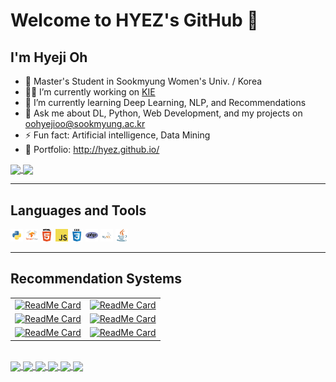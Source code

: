 # Welcome to HYEZ's GitHub 👏
<!--
<img align="right" alt="GIF" src="https://tenor.com/view/link-zelda-dance-legend-nintendo-gif-5780130.gif" width="340">
-->

## I'm Hyeji Oh
- 🔭 Master's Student in Sookmyung Women's Univ. / Korea
- 👩‍💻 I’m currently working on [KIE](https://github.com/KIE-LAB/)
- 🌱 I’m currently learning Deep Learning, NLP, and Recommendations
- 💬 Ask me about DL, Python, Web Development, and my projects on oohyejioo@sookmyung.ac.kr
- ⚡ Fun fact: Artificial intelligence, Data Mining
- 👻 Portfolio: http://hyez.github.io/


<a href="https://github.com/HYEZ">
  <img align="center" src="https://github-readme-stats.vercel.app/api?username=HYEZ&hide=prs,issues&count_private=true&show_icons=true&theme=buefy" />
</a>
<a href="https://github.com/HYEZ">
  <img align="center" src="https://github-readme-stats.vercel.app/api/top-langs/?username=HYEZ&layout=compact&theme=buefy" />
</a>

***

## Languages and Tools
<code><img height="20" src="https://raw.githubusercontent.com/github/explore/80688e429a7d4ef2fca1e82350fe8e3517d3494d/topics/python/python.png"></code>
<code><img height="20" src="https://raw.githubusercontent.com/github/explore/80688e429a7d4ef2fca1e82350fe8e3517d3494d/topics/tensorflow/tensorflow.png"></code>
<code><img height="20" src="https://raw.githubusercontent.com/github/explore/80688e429a7d4ef2fca1e82350fe8e3517d3494d/topics/html/html.png"></code>
<code><img height="20" src="https://raw.githubusercontent.com/github/explore/80688e429a7d4ef2fca1e82350fe8e3517d3494d/topics/javascript/javascript.png"></code>
<code><img height="20" src="https://raw.githubusercontent.com/github/explore/80688e429a7d4ef2fca1e82350fe8e3517d3494d/topics/css/css.png"></code>
<code><img height="20" src="https://raw.githubusercontent.com/github/explore/80688e429a7d4ef2fca1e82350fe8e3517d3494d/topics/php/php.png"></code>
<code><img height="20" src="https://raw.githubusercontent.com/github/explore/80688e429a7d4ef2fca1e82350fe8e3517d3494d/topics/mysql/mysql.png"></code>
<code><img height="20" src="https://raw.githubusercontent.com/github/explore/80688e429a7d4ef2fca1e82350fe8e3517d3494d/topics/java/java.png"></code>

***

## Recommendation Systems

| | |
| :--: | :--: |
|[![ReadMe Card](https://github-readme-stats.vercel.app/api/pin/?username=HYEZ&repo=Wide-and-Deep-tensorflow)](https://github.com/HYEZ/Wide-and-Deep-tensorflow)|[![ReadMe Card](https://github-readme-stats.vercel.app/api/pin/?username=HYEZ&repo=Wide-and-Deep-tensorflow)](https://github.com/HYEZ/Wide-and-Deep-tensorflow)|
|[![ReadMe Card](https://github-readme-stats.vercel.app/api/pin/?username=HYEZ&repo=Wide-and-Deep-tensorflow)](https://github.com/HYEZ/Wide-and-Deep-tensorflow)|[![ReadMe Card](https://github-readme-stats.vercel.app/api/pin/?username=HYEZ&repo=Wide-and-Deep-tensorflow)](https://github.com/HYEZ/Wide-and-Deep-tensorflow)|
|[![ReadMe Card](https://github-readme-stats.vercel.app/api/pin/?username=HYEZ&repo=Wide-and-Deep-tensorflow)](https://github.com/HYEZ/Wide-and-Deep-tensorflow)|[![ReadMe Card](https://github-readme-stats.vercel.app/api/pin/?username=HYEZ&repo=Wide-and-Deep-tensorflow)](https://github.com/HYEZ/Wide-and-Deep-tensorflow)|


<br>
<a href="https://github.com/HYEZ/Wide-and-Deep-tensorflow">
  <img align="center" src="https://github-readme-stats.vercel.app/api/pin/?username=HYEZ&repo=Wide-and-Deep-tensorflow" />
</a>

<a href="https://github.com/HYEZ/Deep-Youtube-Recommendations">
  <img align="center" src="https://github-readme-stats.vercel.app/api/pin/?username=HYEZ&repo=Deep-Youtube-Recommendations" />
</a>




<a href="https://github.com/HYEZ/BPR">
  <img align="center" src="https://github-readme-stats.vercel.app/api/pin/?username=HYEZ&repo=BPR" />
</a>

<a href="https://github.com/HYEZ/LogisticMF">
  <img align="center" src="https://github-readme-stats.vercel.app/api/pin/?username=HYEZ&repo=LogisticMF" />
</a>




<a href="https://github.com/HYEZ/Item2vec-Recommendation-System">
  <img align="center" src="https://github-readme-stats.vercel.app/api/pin/?username=HYEZ&repo=Item2vec-Recommendation-System" />
</a>

<a href="https://github.com/HYEZ/Factorization-Machines">
  <img align="center" src="https://github-readme-stats.vercel.app/api/pin/?username=HYEZ&repo=Factorization-Machines" />
</a>


